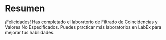 # Resumen

¡Felicidades! Has completado el laboratorio de Filtrado de Coincidencias y Valores No Especificados. Puedes practicar más laboratorios en LabEx para mejorar tus habilidades.
